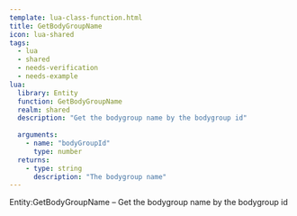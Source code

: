 ```yaml
---
template: lua-class-function.html
title: GetBodyGroupName
icon: lua-shared
tags:
  - lua
  - shared
  - needs-verification
  - needs-example
lua:
  library: Entity
  function: GetBodyGroupName
  realm: shared
  description: "Get the bodygroup name by the bodygroup id"
  
  arguments:
    - name: "bodyGroupId"
      type: number
  returns:
    - type: string
      description: "The bodygroup name"
---
```


<div class="lua__search__keywords">
Entity:GetBodyGroupName &#x2013; Get the bodygroup name by the bodygroup id
</div>

